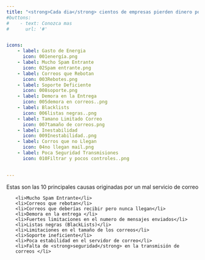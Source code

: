 ```yaml
---
title: "<strong>Cada dia</strong> cientos de empresas pierden dinero por problemas en su servicio de correo"
#buttons:
#    - text: Conozca mas
#      url: '#'


icons:
    - label: Gasto de Energia
      icon: 001energía.png
    - label: Mucho Spam Entrante
      icon: 02Spam entrante.png 
    - label: Correos que Rebotan
      icon: 003Rebotes.png 
    - label: Soporte Deficiente
      icon: 008soporte.png 
    - label: Demora en la Entrega
      icon: 005demora en correos..png  
    - label: Blacklists
      icon: 006listas negras..png 
    - label: Tamano Limitado Correo
      icon: 007tamaño de correos.png   
    - label: Inestabilidad
      icon: 009Inestabilidad..png  
    - label: Corros que no Llegan
      icon: 04no llegan mail.png
    - label: Poca Seguridad Transmisiones
      icon: 010Filtrar y pocos controles..png
      

---
```


Estas son las 10 principales causas originadas por un mal servicio de correo
<ol type="1">

    <li>Mucho Spam Entrante</li>
    <li>Correos que rebotan</li>
    <li>Correos que deberías recibir pero nunca llegan</li>
    <li>Demora en la entrega </li>
    <li>Fuertes limitaciones en el numero de mensajes enviados</li>
    <li>Listas negras (BlackLists)</li>
    <li>Limitaciones en el tamaño de los correos</li>
    <li>Soporte ineficiente</li>
    <li>Poca estabilidad en el servidor de correo</li>
    <li>Falta de <strong>seguridad</strong> en la transmisión de correos </li>

</ol>
